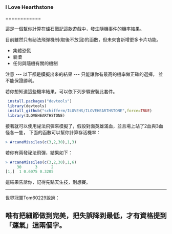 ### I Love Hearthstone
============

這是一個幫你計算在爐石戰記這款遊戲中，發生隨機事件的機率結果。

目前雖然只有祕法飛彈機制(取後不放回)的函數，但未來會新增更多卡片功能。

  * 集體恐慌
  * 褻瀆
  * 任何與隨機有關的機制

注意 --- 以下都是模擬出來的結果 --- 只能讓你有最高的機率做正確的選擇，
並不能保證勝利。

若你想知道這些機率結果，可以依下列步驟安裝此套件。
~~~R
 install.packages("devtools")
 library(devtools)
 install_github("schifferm/ILOVEHS/ILOVEHEARTHSTONE",force=TRUE)
 library(ILOVEHEARTHSTONE)
~~~
接著就可以使用祕法飛彈來模擬了，假設對面英雄滿血，並且場上站了2血與3血怪各一隻，
下面的函數可以幫你計算存活機率：

~~~R
> ArcaneMissiles(c(3,2,30),1,3)
~~~
若你有兩發祕法飛彈，結果如下：

~~~R
> ArcaneMissiles(c(3,2,30),1,6)
     30      3      2
[1,]  1 0.6075 0.3205
~~~
這結果告訴你，記得先點天生技，別想賽。
***
世界冠軍Tom60229說過：

## 唯有把細節做到完美，把失誤降到最低，才有資格提到「運氣」這兩個字。
